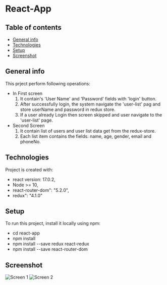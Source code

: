 # React-App

## Table of contents
* [General info](#general-info)
* [Technologies](#technologies)
* [Setup](#setup)
* [Screenshot](#screenshot)

## General info
This prject perform following operations: 
* In First screen
  1. It contain's 'User Name' and 'Password' fields with 'login' button.
  3. After successfully login, the system navigate the 'user-list' pag and store userName and password in redux store.
  4. If a user already Login then screen skipped and user navigate to the 'user-list' page.
* Second Screen
  1. It contain list of users and user list data get from the redux-store.
  2. Each list item contains the fields: name, age, gender, email and phoneNo.
## Technologies

Project is created with:
* react version: 17.0.2,
* Node >= 10,
* react-router-dom": "5.2.0",
* redux": "4.1.0"
	
## Setup
To run this project, install it locally using npm:
  * cd react-app
  * npm install
  * npm install --save redux react-redux
  * npm install --save react-router-dom

## Screenshot
![Screen 1]('/public/screen1.png')
![Screen 2]('/public/screen2.png')

